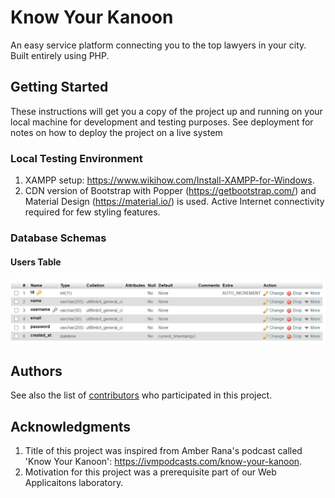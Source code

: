 # Know Your Kanoon
An easy service platform connecting you to the top lawyers in your city. Built entirely using PHP.

## Getting Started
These instructions will get you a copy of the project up and running on your local machine for development and testing purposes. See deployment for notes on how to deploy the project on a live system

### Local Testing Environment

1) XAMPP setup: https://www.wikihow.com/Install-XAMPP-for-Windows.
2) CDN version of Bootstrap with Popper (https://getbootstrap.com/) and Material Design (https://material.io/) is used. Active Internet connectivity required for few styling features.

### Database Schemas

#### Users Table
![Users table](https://github.com/dhruvshettty/know-your-kanoon/blob/master//assets/users_table.jpg?raw=true)


## Authors

See also the list of [contributors](https://github.com/dhruvshettty/know-your-kanoon/contributors) who participated in this project.


## Acknowledgments
1) Title of this project was inspired from Amber Rana's podcast called 'Know Your Kanoon': https://ivmpodcasts.com/know-your-kanoon.
2) Motivation for this project was a prerequisite part of our Web Applicaitons laboratory.